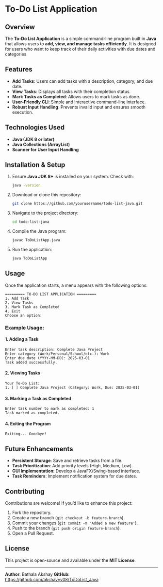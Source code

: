 # To-Do List Application

## Overview
The **To-Do List Application** is a simple command-line program built in **Java** that allows users to **add, view, and manage tasks efficiently**. It is designed for users who want to keep track of their daily activities with due dates and categories.

## Features
- **Add Tasks**: Users can add tasks with a description, category, and due date.
- **View Tasks**: Displays all tasks with their completion status.
- **Mark Tasks as Completed**: Allows users to mark tasks as done.
- **User-Friendly CLI**: Simple and interactive command-line interface.
- **Robust Input Handling**: Prevents invalid input and ensures smooth execution.

## Technologies Used
- **Java (JDK 8 or later)**
- **Java Collections (ArrayList)**
- **Scanner for User Input Handling**

## Installation & Setup
1. Ensure **Java JDK 8+** is installed on your system. Check with:
   ```sh
   java -version
   ```
2. Download or clone this repository:
   ```sh
   git clone https://github.com/yourusername/todo-list-java.git
   ```
3. Navigate to the project directory:
   ```sh
   cd todo-list-java
   ```
4. Compile the Java program:
   ```sh
   javac ToDoListApp.java
   ```
5. Run the application:
   ```sh
   java ToDoListApp
   ```

## Usage
Once the application starts, a menu appears with the following options:

```
========= TO-DO LIST APPLICATION =========
1. Add Task
2. View Tasks
3. Mark Task as Completed
4. Exit
Choose an option:
```

### Example Usage:
#### 1. Adding a Task
```
Enter task description: Complete Java Project
Enter category (Work/Personal/School/etc.): Work
Enter due date (YYYY-MM-DD): 2025-03-01
Task added successfully.
```
#### 2. Viewing Tasks
```
Your To-Do List:
1. [ ] Complete Java Project (Category: Work, Due: 2025-03-01)
```
#### 3. Marking a Task as Completed
```
Enter task number to mark as completed: 1
Task marked as completed.
```
#### 4. Exiting the Program
```
Exiting... Goodbye!
```

## Future Enhancements
- **Persistent Storage**: Save and retrieve tasks from a file.
- **Task Prioritization**: Add priority levels (High, Medium, Low).
- **GUI Implementation**: Develop a JavaFX/Swing-based interface.
- **Task Reminders**: Implement notification system for due dates.

## Contributing
Contributions are welcome! If you’d like to enhance this project:
1. Fork the repository.
2. Create a new branch (`git checkout -b feature-branch`).
3. Commit your changes (`git commit -m 'Added a new feature'`).
4. Push to the branch (`git push origin feature-branch`).
5. Open a Pull Request.

## License
This project is open-source and available under the **MIT License**.

---
**Author**: Bathala Akshay
**GitHub**: https://github.com/akshayyy08/ToDoList_Java

